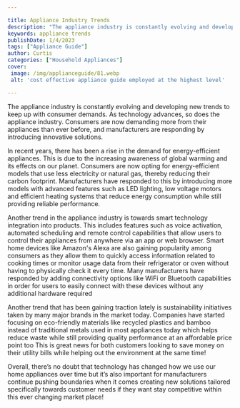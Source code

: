 ```yaml
---

title: Appliance Industry Trends
description: "The appliance industry is constantly evolving and developing new trends to keep up with consumer demands. As technology advances, ...see more detail"
keywords: appliance trends
publishDate: 1/4/2023
tags: ["Appliance Guide"]
author: Curtis
categories: ["Household Appliances"]
cover: 
 image: /img/applianceguide/81.webp
 alt: 'cost effective appliance guide employed at the highest level'

---
```


The appliance industry is constantly evolving and developing new trends to keep up with consumer demands. As technology advances, so does the appliance industry. Consumers are now demanding more from their appliances than ever before, and manufacturers are responding by introducing innovative solutions.

In recent years, there has been a rise in the demand for energy-efficient appliances. This is due to the increasing awareness of global warming and its effects on our planet. Consumers are now opting for energy-efficient models that use less electricity or natural gas, thereby reducing their carbon footprint. Manufacturers have responded to this by introducing more models with advanced features such as LED lighting, low voltage motors and efficient heating systems that reduce energy consumption while still providing reliable performance.

Another trend in the appliance industry is towards smart technology integration into products. This includes features such as voice activation, automated scheduling and remote control capabilities that allow users to control their appliances from anywhere via an app or web browser. Smart home devices like Amazon's Alexa are also gaining popularity among consumers as they allow them to quickly access information related to cooking times or monitor usage data from their refrigerator or oven without having to physically check it every time. Many manufacturers have responded by adding connectivity options like WiFi or Bluetooth capabilities in order for users to easily connect with these devices without any additional hardware required 


Another trend that has been gaining traction lately is sustainability initiatives taken by many major brands in the market today. Companies have started focusing on eco-friendly materials like recycled plastics and bamboo instead of traditional metals used in most appliances today which helps reduce waste while still providing quality performance at an affordable price point too This is great news for both customers looking to save money on their utility bills while helping out the environment at the same time! 

Overall, there’s no doubt that technology has changed how we use our home appliances over time but it’s also important for manufacturers continue pushing boundaries when it comes creating new solutions tailored specifically towards customer needs if they want stay competitive within this ever changing market place!
